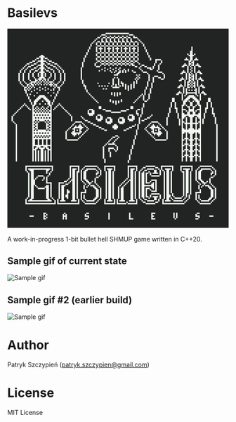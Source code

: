 # Basilevs
![Basilevs logo](assets/basilevs_logo.png)

A work-in-progress 1-bit bullet hell SHMUP game written in C++20.

## Sample gif of current state
![Sample gif](assets/basilevs_010.gif)

## Sample gif #2 (earlier build)
![Sample gif](assets/basilevs_008.gif)

# Author
Patryk Szczypień (patryk.szczypien@gmail.com)

# License
MIT License
